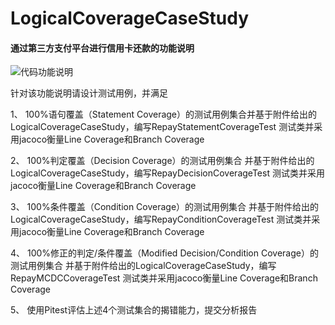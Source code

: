 # LogicalCoverageCaseStudy

#### 通过第三方支付平台进行信用卡还款的功能说明

![代码功能说明](https://images.gitee.com/uploads/images/2021/0928/083245_989fa19b_8499634.png "CoverageCaseStudy.PNG")

针对该功能说明请设计测试用例，并满足

1、 100%语句覆盖（Statement Coverage）的测试用例集合并基于附件给出的LogicalCoverageCaseStudy，编写RepayStatementCoverageTest 测试类并采用jacoco衡量Line Coverage和Branch Coverage

2、 100%判定覆盖（Decision Coverage）的测试用例集合 并基于附件给出的LogicalCoverageCaseStudy，编写RepayDecisionCoverageTest 测试类并采用jacoco衡量Line Coverage和Branch Coverage

3、 100%条件覆盖（Condition Coverage）的测试用例集合 并基于附件给出的LogicalCoverageCaseStudy，编写RepayConditionCoverageTest 测试类并采用jacoco衡量Line Coverage和Branch Coverage

4、 100%修正的判定/条件覆盖（Modified Decision/Condition  Coverage）的测试用例集合 并基于附件给出的LogicalCoverageCaseStudy，编写RepayMCDCCoverageTest 测试类并采用jacoco衡量Line Coverage和Branch Coverage

5、  使用Pitest评估上述4个测试集合的揭错能力，提交分析报告
